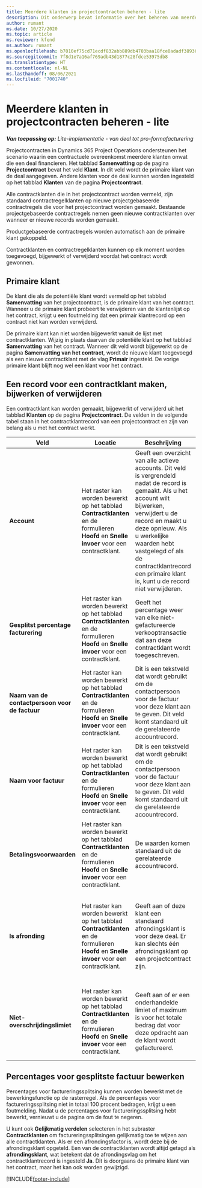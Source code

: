 ```yaml
---
title: Meerdere klanten in projectcontracten beheren - lite
description: Dit onderwerp bevat informatie over het beheren van meerdere klanten in projectcontracten.
author: rumant
ms.date: 10/27/2020
ms.topic: article
ms.reviewer: kfend
ms.author: rumant
ms.openlocfilehash: b7010ef75cd71ecdf832abb889db4703baa18fce0adadf3893621c42002fcab9
ms.sourcegitcommit: 7f8d1e7a16af769adb43d1877c28fdce53975db8
ms.translationtype: HT
ms.contentlocale: nl-NL
ms.lasthandoff: 08/06/2021
ms.locfileid: "7001740"
---
```

# <a name="manage-multiple-customers-on-project-contracts---lite"></a>Meerdere klanten in projectcontracten beheren - lite

_**Van toepassing op:** Lite-implementatie - van deal tot pro-formafacturering_

Projectcontracten in Dynamics 365 Project Operations ondersteunen het scenario waarin een contractuele overeenkomst meerdere klanten omvat die een deal financieren. Het tabblad **Samenvatting** op de pagina **Projectcontract** bevat het veld **Klant**. In dit veld wordt de primaire klant van de deal aangegeven. Andere klanten voor de deal kunnen worden ingesteld op het tabblad **Klanten** van de pagina **Projectcontract**.

Alle contractklanten die in het projectcontract worden vermeld, zijn standaard contractregelklanten op nieuwe projectgebaseerde contractregels die voor het projectcontract worden gemaakt. Bestaande projectgebaseerde contractregels nemen geen nieuwe contractklanten over wanneer er nieuwe records worden gemaakt.

Productgebaseerde contractregels worden automatisch aan de primaire klant gekoppeld.

Contractklanten en contractregelklanten kunnen op elk moment worden toegevoegd, bijgewerkt of verwijderd voordat het contract wordt gewonnen.

## <a name="primary-customer"></a>Primaire klant

De klant die als de potentiële klant wordt vermeld op het tabblad **Samenvatting** van het projectcontract, is de primaire klant van het contract. Wanneer u de primaire klant probeert te verwijderen van de klantenlijst op het contract, krijgt u een foutmelding dat een primair klantrecord op een contract niet kan worden verwijderd.

De primaire klant kan niet worden bijgewerkt vanuit de lijst met contractklanten. Wijzig in plaats daarvan de potentiële klant op het tabblad **Samenvatting** van het contract. Wanneer dit veld wordt bijgewerkt op de pagina **Samenvatting van het contract**, wordt de nieuwe klant toegevoegd als een nieuwe contractklant met de vlag **Primair** ingesteld. De vorige primaire klant blijft nog wel een klant voor het contract.

## <a name="create-update-or-delete-a-contract-customer-record"></a>Een record voor een contractklant maken, bijwerken of verwijderen

Een contractklant kan worden gemaakt, bijgewerkt of verwijderd uit het tabblad **Klanten** op de pagina **Projectcontract**. De velden in de volgende tabel staan in het contractklantrecord van een projectcontract en zijn van belang als u met het contract werkt.

| Veld | Locatie | Beschrijving | Downstreamimpact |
| --- | --- | --- | --- |
| **Account** | Het raster kan worden bewerkt op het tabblad **Contractklanten** en de formulieren **Hoofd** en **Snelle invoer** voor een contractklant. | Geeft een overzicht van alle actieve accounts. Dit veld is vergrendeld nadat de record is gemaakt. Als u het account wilt bijwerken, verwijdert u de record en maakt u deze opnieuw. Als u werkelijke waarden hebt vastgelegd of als de contractklantrecord een primaire klant is, kunt u de record niet verwijderen. | Contractklanten worden gekopieerd als contractregelklanten wanneer een contractregel wordt aangemaakt. |
| **Gesplitst percentage facturering** | Het raster kan worden bewerkt op het tabblad **Contractklanten** en de formulieren **Hoofd** en **Snelle invoer** voor een contractklant. | Geeft het percentage weer van elke niet-gefactureerde verkooptransactie dat aan deze contractklant wordt toegeschreven. | Gekopieerd naar nieuwe contractregels en contractregelklanten op nieuwe projectcontractregels. |
| **Naam van de contactpersoon voor de factuur** | Het raster kan worden bewerkt op het tabblad **Contractklanten** en de formulieren **Hoofd** en **Snelle invoer** voor een contractklant. | Dit is een tekstveld dat wordt gebruikt om de contactpersoon voor de factuur voor deze klant aan te geven. Dit veld komt standaard uit de gerelateerde accountrecord. | Gekopieerd naar het veld **Factureren aan contractnaam** op de factuur die voor deze klant wordt gegenereerd. |
| **Naam voor factuur** | Het raster kan worden bewerkt op het tabblad **Contractklanten** en de formulieren **Hoofd** en **Snelle invoer** voor een contractklant. | Dit is een tekstveld dat wordt gebruikt om de contactpersoon voor de factuur voor deze klant aan te geven. Dit veld komt standaard uit de gerelateerde accountrecord. | Gekopieerd naar het veld **Factureren aan contractnaam** op de factuur die voor deze klant wordt gegenereerd. |
| **Betalingsvoorwaarden** | Het raster kan worden bewerkt op het tabblad **Contractklanten** en de formulieren **Hoofd** en **Snelle invoer** voor een contractklant. | De waarden komen standaard uit de gerelateerde accountrecord. | Gekopieerd naar het veld **Factureren aan contractnaam** op de factuur die voor deze klant wordt gegenereerd. |
| **Is afronding** | Het raster kan worden bewerkt op het tabblad **Contractklanten** en de formulieren **Hoofd** en **Snelle invoer** voor een contractklant. | Geeft aan of deze klant een standaard afrondingsklant is voor deze deal. Er kan slechts één afrondingsklant op een projectcontract zijn. | Wanneer splitsingen voor hoeveelheid in kosten en niet-gefactureerde verkoop leiden tot een afrondingsverschil, wordt dat verschil toegepast op de werkelijke waarde die aan deze klant is toegewezen. |
| **Niet-overschrijdingslimiet** | Het raster kan worden bewerkt op het tabblad **Contractklanten** en de formulieren **Hoofd** en **Snelle invoer** voor een contractklant. | Geeft aan of er een onderhandelde limiet of maximum is voor het totale bedrag dat voor deze opdracht aan de klant wordt gefactureerd. | De **Niet-overschrijdingslimiet** die is ingesteld op contractklantniveau, wordt beoordeeld op **Werkelijke niet-gefactureerde verkopen** die verwijzen naar deze contractklant. |

## <a name="edit-billing-split-percentages"></a>Percentages voor gesplitste factuur bewerken

Percentages voor factureringssplitsing kunnen worden bewerkt met de bewerkingsfunctie op de rasterregel. Als de percentages voor factureringssplitsing niet in totaal 100 procent bedragen, krijgt u een foutmelding. Nadat u de percentages voor factureringssplitsing hebt bewerkt, vernieuwt u de pagina om de fout te negeren.

U kunt ook **Gelijkmatig verdelen** selecteren in het subraster **Contractklanten** om factureringssplitsingen gelijkmatig toe te wijzen aan alle contractklanten. Als er een afrondingsfactor is, wordt deze bij de afrondingsklant opgeteld. Een van de contractklanten wordt altijd getagd als **afrondingsklant**, wat betekent dat de afrondingsvlag om het contractklantrecord is ingesteld **Ja**. Dit is doorgaans de primaire klant van het contract, maar het kan ook worden gewijzigd.


[!INCLUDE[footer-include](../../includes/footer-banner.md)]